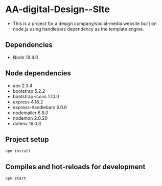 # AA-digital-Design--SIte

- This is a project for a design company/social-media website built on node.js using handlebars dependency as the template engine.

## Dependencies

- Node 18.4.0

## Node dependencies

- aos 2.3.4
- bootstrap 5.2.2
- bootstrap-icons 1.10.0
- express 4.18.2
- express-handlebars 6.0.6
- nodemailer 6.8.0
- nodemon 2.0.20
- dotenv 16.0.3

## Project setup

```
npm install
```

## Compiles and hot-reloads for development

```
npm start
```